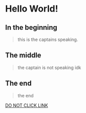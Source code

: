 # Hello World!
## In the beginning
> this is the captains speaking.
## The middle
> the captain is not speaking idk
## The end
>the end

[DO NOT CLICK LINK](https://www.youtube.com/watch?v=dQw4w9WgXcQ)